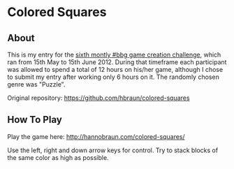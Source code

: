 # Colored Squares

## About

This is my entry for the [sixth montly #bbg game creation challenge](
https://github.com/hashbbg/bbgchallenge6), which ran from
15th May to 15th June 2012. During that timeframe each participant was allowed
to spend a total of 12 hours on his/her game, although I chose to submit my
entry after working only 6 hours on it. The randomly chosen genre was "Puzzle".

Original repository: https://github.com/hbraun/colored-squares


## How To Play

Play the game here: http://hannobraun.com/colored-squares/

Use the left, right and down arrow keys for control. Try to stack blocks of the
same color as high as possible.
